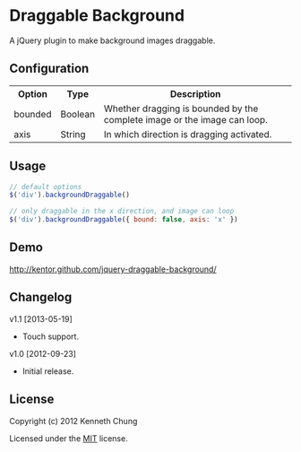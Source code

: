 # Draggable Background

A jQuery plugin to make background images draggable.

## Configuration
<table>
  <tr>
    <th>Option</th>
    <th>Type</th>
    <th>Description</th>
  </tr>
  <tr>
    <td>bounded</td>
    <td>Boolean</td>
    <td>Whether dragging is bounded by the complete image or the image can loop.</td>
  </tr>
  <tr>
    <td>axis</td>
    <td>String</td>
    <td>In which direction is dragging activated.</td>
  </tr>
</table>

## Usage
```js
// default options
$('div').backgroundDraggable()

// only draggable in the x direction, and image can loop 
$('div').backgroundDraggable({ bound: false, axis: 'x' })
```

## Demo
http://kentor.github.com/jquery-draggable-background/

## Changelog

v1.1 [2013-05-19]
- Touch support.

v1.0 [2012-09-23]

- Initial release.

## License

Copyright (c) 2012 Kenneth Chung

Licensed under the [MIT](http://www.opensource.org/licenses/mit-license.php) license.
